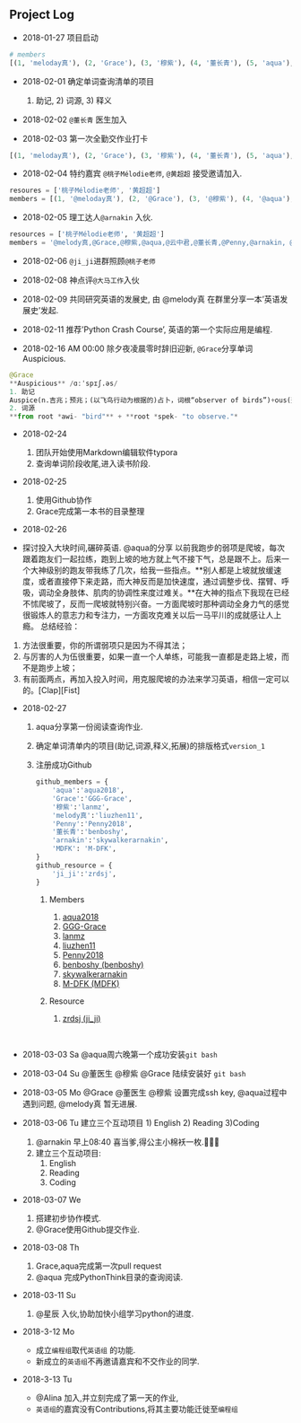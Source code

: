 

## Project Log

- 2018-01-27 项目启动
```python
# members
[(1, 'meloday真'), (2, 'Grace'), (3, '穆紫'), (4, '董长青'), (5, 'aqua'), (6, 'thunder'), (7, 'Penny'), (8, '云中君'), (9, 'DFK')]
```

- 2018-02-01 确定单词查询清单的项目
   1) 助记,  2) 词源, 3) 释义


- 2018-02-02 `@董长青` 医生加入


- 2018-02-03 第一次全勤交作业打卡
```python
[(1, 'meloday真'), (2, 'Grace'), (3, '穆紫'), (4, '董长青'), (5, 'aqua'), (6, 'thunder'), (7, 'Penny'), (8, 'DFK')]
```

- 2018-02-04 特约嘉宾 `@桃子Mélodie老师`, `@黄超超` 接受邀请加入.
```JavaScript
resoures = ['桃子Mélodie老师', '黄超超']
members = [(1, '@meloday真'), (2, '@Grace'), (3, '@穆紫'), (4, '@aqua'), (5, '@云中君'), (6, '@董长青'), (7, '@thunder'), (8, '@Penny'), (9, '@DFK')]
```

- 2018-02-05 理工达人`@arnakin` 入伙.
```python
resources = ['桃子Mélodie老师', '黄超超']
members = '@melody真,@Grace,@穆紫,@aqua,@云中君,@董长青,@Penny,@arnakin, @DFK'
```

- 2018-02-06 `@ji_ji`进群照顾`@桃子老师`

- 2018-02-08 神点评`@大马工作`入伙

- 2018-02-09 共同研究英语的发展史, 由 @melody真 在群里分享一本’英语发展史’发起.

- 2018-02-11 推荐’Python Crash Course’, 英语的第一个实际应用是编程.

- 2018-02-16 AM 00:00 除夕夜凌晨零时辞旧迎新, `@Grace`分享单词 Auspicious.

```python
@Grace	
**Auspicious** /ɑːˈspɪʃ.əs/ 
1. 助记
Auspice(n.吉兆；预兆；(以飞鸟行动为根据的)占卜，词根“observer of birds”)+ous(形容词后缀)
2. 词源
**from root *awi- "bird"** + **root *spek- "to observe."*
```

- 2018-02-24 
	1. 团队开始使用Markdown编辑软件typora
	2. 查询单词阶段收尾,进入读书阶段.


- 2018-02-25 
  1. 使用Github协作
  2. Grace完成第一本书的目录整理

-  2018-02-26
  - 探讨投入大块时间,碾碎英语.
   @aqua的分享
  以前我跑步的弱项是爬坡，每次跟着跑友们一起拉练，跑到上坡的地方就上气不接下气，总是跟不上。后来一个大神级别的跑友带我练了几次，给我一些指点。**别人都是上坡就放缓速度，或者直接停下来走路，而大神反而是加快速度，通过调整步伐、摆臂、呼吸，调动全身肢体、肌肉的协调性来度过难关。**在大神的指点下我现在已经不怵爬坡了，反而一爬坡就特别兴奋。一方面爬坡时那种调动全身力气的感觉很锻炼人的意志力和专注力，一方面攻克难关以后一马平川的成就感让人上瘾。
  总结经验：
  1. 方法很重要，你的所谓弱项只是因为不得其法；
  2. 与厉害的人为伍很重要，如果一直一个人单练，可能我一直都是走路上坡，而不是跑步上坡；
  3. 有前面两点，再加入投入时间，用克服爬坡的办法来学习英语，相信一定可以的。[Clap][Fist]


- 2018-02-27 
  1. aqua分享第一份阅读查询作业.
  2. 确定单词清单内的项目(助记,词源,释义,拓展)的排版格式`version_1`
  3. 注册成功Github
     ```python
     github_members = {
         'aqua':'aqua2018',
         'Grace':'GGG-Grace',
         '穆紫':'lanmz',
         'melody真':'liuzhen11',
         'Penny':'Penny2018',
         '董长青':'benboshy',
         'arnakin':'skywalkerarnakin',
         'MDFK': 'M-DFK',
     }
     github_resource = {
         'ji_ji':'zrdsj',
     }
     ```

     1. Members
        1. [aqua2018](https://github.com/aqua2018)
        2. [GGG-Grace](https://github.com/GGG-Grace)
        3. [lanmz](https://github.com/lanmz)
        4. [liuzhen11](https://github.com/liuzhen11)
        5. [Penny2018](https://github.com/Penny2018)
        6. [benboshy (benboshy)](https://github.com/benboshy)
        7. [skywalkerarnakin](https://github.com/skywalkerarnakin)
        8. [M-DFK (MDFK)](https://github.com/M-DFK)

     2. Resource
        1. [zrdsj (ji_ji)](https://github.com/zrdsj)

        ​

-  2018-03-03 Sa @aqua周六晚第一个成功安装`git bash`

-  2018-03-04 Su @董医生 @穆紫 @Grace 陆续安装好 `git bash`

-  2018-03-05 Mo @Grace @董医生 @穆紫 设置完成ssh key, @aqua过程中遇到问题, @melody真 暂无进展.

-  2018-03-06 Tu 建立三个互动项目 1) English 2) Reading 3)Coding

   1. @arnakin 早上08:40 喜当爹,得公主小棉袄一枚.🎉🎉🎉
   2. 建立三个互动项目:
      1. English
      2. Reading
      3. Coding

- 2018-03-07 We 

   1. 搭建初步协作模式.
   2. @Grace使用Github提交作业.

- 2018-03-08 Th

   1. Grace,aqua完成第一次pull request
   2. @aqua 完成PythonThink目录的查询阅读.

- 2018-03-11 Su

   1. @星辰 入伙,协助加快小组学习python的进度.

-  2018-3-12 Mo

   - 成立`编程组`取代`英语组` 的功能.
   - 新成立的`英语组`不再邀请嘉宾和不交作业的同学.

- 2018-3-13 Tu 

   - @Alina 加入,并立刻完成了第一天的作业,
   - `英语组`的嘉宾没有Contributions,将其主要功能迁徙至`编程组`
